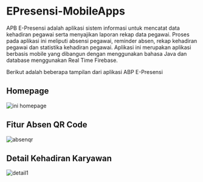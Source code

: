 # EPresensi-MobileApps
APB E-Presensi adalah aplikasi sistem informasi untuk mencatat data kehadiran pegawai serta menyajikan laporan rekap data pegawai. 
Proses pada aplikasi ini meliputi absensi pegawai, reminder absen, rekap kehadiran pegawai dan statistika kehadiran pegawai. 
Aplikasi ini merupakan aplikasi berbasis mobile yang dibangun dengan menggunakan bahasa Java dan database menggunakan Real Time Firebase.

Berikut adalah beberapa tampilan dari aplikasi ABP E-Presensi
## Homepage
![ini homepage](https://user-images.githubusercontent.com/48679768/119246775-7b2a3780-bbae-11eb-8c44-06bc970327aa.jpg)

## Fitur Absen QR Code
![absenqr](https://user-images.githubusercontent.com/48679768/119246735-2dadca80-bbae-11eb-82ab-d93a074a813d.jpg)

## Detail Kehadiran Karyawan
![detail1](https://user-images.githubusercontent.com/48679768/119246741-356d6f00-bbae-11eb-96b3-e2962bc5d84e.jpg)
